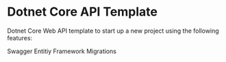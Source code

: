 # Dotnet Core API Template
Dotnet Core Web API template to start up a new project using the following features:

Swagger
Entitiy Framework Migrations
